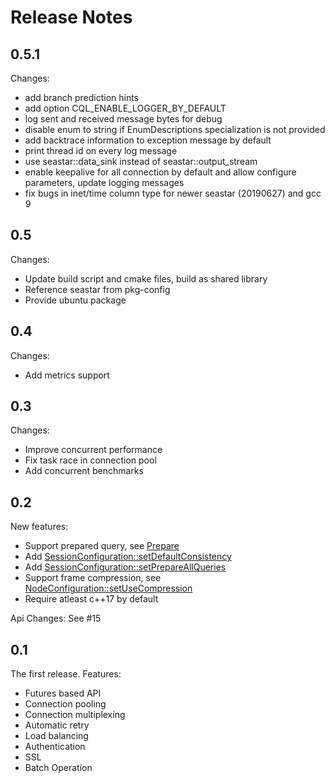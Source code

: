 # Release Notes

## 0.5.1

Changes:

- add branch prediction hints
- add option CQL_ENABLE_LOGGER_BY_DEFAULT
- log sent and received message bytes for debug
- disable enum to string if EnumDescriptions specialization is not provided
- add backtrace information to exception message by default
- print thread id on every log message
- use seastar::data_sink instead of seastar::output_stream<char>
- enable keepalive for all connection by default and allow configure parameters, update logging messages
- fix bugs in inet/time column type for newer seastar (20190627) and gcc 9

## 0.5

Changes:

- Update build script and cmake files, build as shared library
- Reference seastar from pkg-config
- Provide ubuntu package

## 0.4

Changes:

- Add metrics support

## 0.3

Changes:

- Improve concurrent performance
- Fix task race in connection pool
- Add concurrent benchmarks

## 0.2

New features:

- Support prepared query, see [Prepare](https://github.com/cpv-project/cpv-cql-driver/blob/master/docs/Prepare.md)
- Add [SessionConfiguration::setDefaultConsistency](https://github.com/cpv-project/cpv-cql-driver/blob/master/docs/Configuration.md#setdefaultconsistencyconsistencylevel)
- Add [SessionConfiguration::setPrepareAllQueries](https://github.com/cpv-project/cpv-cql-driver/blob/master/docs/Configuration.md#setprepareallqueriesbool)
- Support frame compression, see [NodeConfiguration::setUseCompression](https://github.com/cpv-project/cpv-cql-driver/blob/master/docs/Configuration.md#setusecompressionbool)
- Require atleast c++17 by default

Api Changes:
See #15

## 0.1

The first release.
Features:

- Futures based API
- Connection pooling
- Connection multiplexing
- Automatic retry
- Load balancing
- Authentication
- SSL
- Batch Operation

